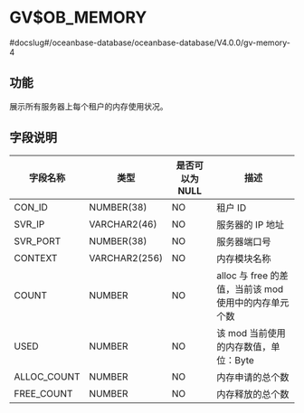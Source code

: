 GV$OB_MEMORY 
=================================
#docslug#/oceanbase-database/oceanbase-database/V4.0.0/gv-memory-4


功能 
-----------

展示所有服务器上每个租户的内存使用状况。

字段说明 
-------------



|  **字段名称**   |    **类型**     | **是否可以为 NULL** |               **描述**                |
|-------------|---------------|----------------|-------------------------------------|
| CON_ID      | NUMBER(38)    | NO             | 租户 ID                               |
| SVR_IP      | VARCHAR2(46)  | NO             | 服务器的 IP 地址                          |
| SVR_PORT    | NUMBER(38)    | NO             | 服务器端口号                              |
| CONTEXT     | VARCHAR2(256) | NO             | 内存模块名称                              |
| COUNT       | NUMBER        | NO             | alloc 与 free 的差值，当前该 mod 使用中的内存单元个数 |
| USED        | NUMBER        | NO             | 该 mod 当前使用的内存数值，单位：Byte             |
| ALLOC_COUNT | NUMBER        | NO             | 内存申请的总个数                            |
| FREE_COUNT  | NUMBER        | NO             | 内存释放的总个数                            |



